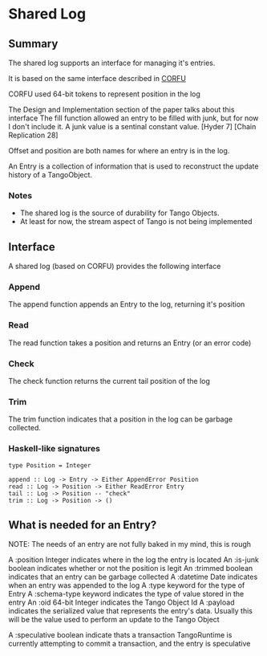 # Shared Log

## Summary

The shared log supports an interface for managing it's entries.

It is based on the same interface described in [CORFU](http://www.cs.yale.edu/homes/mahesh/papers/corfumain-final.pdf)

CORFU used 64-bit tokens to represent position in the log

The Design and Implementation section of the paper talks about this interface
The fill function allowed an entry to be filled with junk, but for now
I don't include it. A junk value is a sentinal constant value.
[Hyder 7]
[Chain Replication 28]

Offset and position are both names for where an entry is in the log.

An Entry is a collection of information that is used to reconstruct the
update history of a TangoObject.

### Notes

* The shared log is the source of durability for Tango Objects.
* At least for now, the stream aspect of Tango is not being implemented

## Interface

A shared log (based on CORFU) provides the following interface

### Append

The append function appends an Entry to the log, returning it's position

### Read

The read function takes a position and returns an Entry (or an error code)

### Check

The check function returns the current tail position of the log

### Trim

The trim function indicates that a position in the log can be garbage
collected.

### Haskell-like signatures
```
type Position = Integer

append :: Log -> Entry -> Either AppendError Position
read :: Log -> Position -> Either ReadError Entry
tail :: Log -> Position -- "check"
trim :: Log -> Position -> ()
```

## What is needed for an Entry?

NOTE: The needs of an entry are not fully baked in my mind, this is rough

A :position Integer indicates where in the log the entry is located
An :is-junk boolean indicates whether or not the position is legit
An :trimmed boolean indicates that an entry can be garbage collected
A :datetime Date indicates when an entry was appended to the log
A :type keyword for the type of Entry
A :schema-type keyword indicates the type of value stored in the entry
An :oid 64-bit Integer indicates the Tango Object Id
A :payload indicates the serialized value that represents the entry's
    data. Usually this will be the value used to perform an update to the 
    Tango Object
    
A :speculative boolean indicate thats a transaction TangoRuntime is currently
    attempting to commit a transaction, and the entry is speculative 
